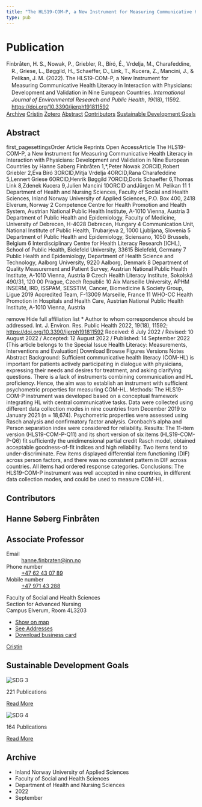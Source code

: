 ```yaml
---
title: "The HLS19-COM-P, a New Instrument for Measuring Communicative Health Literacy in Interaction with Physicians: Development and Validation in Nine European Countries"
type: pub
---
```

<h1>Publication</h1>
<article id="csl-bib-container-ETYCGH3B" class="csl-bib-container">
  <div class="csl-bib-body" style="line-height: 1.35; padding-left: 1em; text-indent:-1em;">
  <div class="csl-entry">Finbr&#xE5;ten, H. S., Nowak, P., Griebler, R., B&#xED;r&#xF3;, &#xC9;., Vrdelja, M., Charafeddine, R., Griese, L., B&#xF8;ggild, H., Schaeffer, D., Link, T., Kucera, Z., Mancini, J., &amp; Pelikan, J. M. (2022). The HLS19-COM-P, a New Instrument for Measuring Communicative Health Literacy in Interaction with Physicians: Development and Validation in Nine European Countries. <i>International Journal of Environmental Research and Public Health</i>, <i>19</i>(18), 11592. <a href="https://doi.org/10.3390/ijerph191811592">https://doi.org/10.3390/ijerph191811592</a></div>
</div>
  <div class="csl-bib-buttons">
    <a href="#taxonomy-article-ETYCGH3B" class="csl-bib-button">Archive</a>
    <a href="https://app.cristin.no/results/show.jsf?id=2053481" alt="Cristin URL" class="csl-bib-button">Cristin</a>
    <a href="http://zotero.org/groups/5022929/items/ETYCGH3B" alt="Zotero URL" class="csl-bib-button">Zotero</a>
    <a href="#abstract-article-ETYCGH3B" class="csl-bib-button">Abstract</a>
    <a href="#contributors-article-ETYCGH3B" class="csl-bib-button">Contributors</a>
    <a href="#sdg-article-ETYCGH3B" class="csl-bib-button">Sustainable Development Goals</a>
  </div>
  <div id="csl-bib-meta-container-ETYCGH3B"></div>
</article>
<div id="csl-bib-meta-ETYCGH3B" class="csl-bib-meta">
  <article id="abstract-article-ETYCGH3B" class="abstract-article">
    <h1>Abstract</h1>
    first_pagesettingsOrder Article Reprints 
Open AccessArticle 
The HLS19-COM-P, a New Instrument for Measuring Communicative Health Literacy in Interaction with Physicians: Development and Validation in Nine European Countries 
by Hanne Søberg Finbråten 1,*,Peter Nowak 2ORCID,Robert Griebler 2,Éva Bíró 3ORCID,Mitja Vrdelja 4ORCID,Rana Charafeddine 5,Lennert Griese 6ORCID,Henrik Bøggild 7ORCID,Doris Schaeffer 6,Thomas Link 8,Zdenek Kucera 9,Julien Mancini 10ORCID andJürgen M. Pelikan 11 
1 
Department of Health and Nursing Sciences, Faculty of Social and Health Sciences, Inland Norway University of Applied Sciences, P.O. Box 400, 2418 Elverum, Norway 
2 
Competence Centre for Health Promotion and Health System, Austrian National Public Health Institute, A-1010 Vienna, Austria 
3 
Department of Public Health and Epidemiology, Faculty of Medicine, University of Debrecen, H-4028 Debrecen, Hungary 
4 
Communication Unit, National Institute of Public Health, Trubarjeva 2, 1000 Ljubljana, Slovenia 
5 
Department of Public Health and Epidemiology, Sciensano, 1050 Brussels, Belgium 
6 
Interdisciplinary Centre for Health Literacy Research [ICHL], School of Public Health, Bielefeld University, 33615 Bielefeld, Germany 
7 
Public Health and Epidemiology, Department of Health Science and Technology, Aalborg University, 9220 Aalborg, Denmark 
8 
Department of Quality Measurement and Patient Survey, Austrian National Public Health Institute, A-1010 Vienna, Austria 
9 
Czech Health Literacy Institute, Sokolská 490/31, 120 00 Prague, Czech Republic 
10 
Aix Marseille University, APHM INSERM, IRD, ISSPAM, SESSTIM, Cancer, Biomedicine &amp; Society Group, Ligue 2019 Accredited Team, F-13009 Marseille, France 
11 
WHO-CC Health Promotion in Hospitals and Health Care, Austrian National Public Health Institute, A-1010 Vienna, Austria 
  
remove Hide full affiliation list 
* 
Author to whom correspondence should be addressed. 
Int. J. Environ. Res. Public Health 2022, 19(18), 11592; https://doi.org/10.3390/ijerph191811592 
Received: 6 July 2022 / Revised: 10 August 2022 / Accepted: 12 August 2022 / Published: 14 September 2022 
(This article belongs to the Special Issue Health Literacy: Measurements, Interventions and Evaluation) 
Download Browse Figures Versions Notes 
Abstract 
Background: Sufficient communicative health literacy (COM-HL) is important for patients actively participating in dialogue with physicians, expressing their needs and desires for treatment, and asking clarifying questions. There is a lack of instruments combining communication and HL proficiency. Hence, the aim was to establish an instrument with sufficient psychometric properties for measuring COM-HL. Methods: The HLS19-COM-P instrument was developed based on a conceptual framework integrating HL with central communicative tasks. Data were collected using different data collection modes in nine countries from December 2019 to January 2021 (n = 18,674). Psychometric properties were assessed using Rasch analysis and confirmatory factor analysis. Cronbach’s alpha and Person separation index were considered for reliability. Results: The 11-item version (HLS19-COM-P-Q11) and its short version of six items (HLS19-COM-P-Q6) fit sufficiently the unidimensional partial credit Rasch model, obtained acceptable goodness-of-fit indices and high reliability. Two items tend to under-discriminate. Few items displayed differential item functioning (DIF) across person factors, and there was no consistent pattern in DIF across countries. All items had ordered response categories. Conclusions: The HLS19-COM-P instrument was well accepted in nine countries, in different data collection modes, and could be used to measure COM-HL.
  </article>
  <article id="contributors-article-ETYCGH3B" class="contributors-article">
    <h1>Contributors</h1>
    <div class="personas">
<div class="vrtx-hinn-person-card">
<div class="photo">
<i class="lar la-user-circle missing-person"></i>
</div>
<div class="info">
<hgroup><h1>Hanne Søberg Finbråten</h1>
<h2>Associate Professor</h2>
</hgroup><dl>
<dt>Email</dt>
<dd>
<a href="mailto:hanne.finbraten@inn.no">hanne.finbraten@inn.no</a>
</dd>
<dt>Phone number</dt>
<dd><a href="tel:+4762430789">
+47 62 43 07 89
</a></dd>
<dt>Mobile number</dt>
<dd><a href="tel:+4797143288">
+47 971 43 288
</a></dd>
</dl>
<p>
Faculty of Social and Health Sciences<br>
Section for Advanced Nursing<br>
Campus Elverum,
Room 4L3203
</p>
<ul class="vrtx-hinn-links">
<li><a href="https://www.google.com/maps?q=60.88177,11.53669">Show on map</a></li>
<li><a href="https://www.inn.no/english/find-an-employee/hanne-finbraten.html#vrtx-hinn-addresses">See Addresses</a></li>
<li><a href="https://www.inn.no/english/find-an-employee/hanne-finbraten.html?vrtx=vcf">Download business card</a></li>
</ul>
</div>
</div>
<a href="https://app.cristin.no/persons/show.jsf?id=328418" alt="Cristin URL" class="personas-cristin">Cristin</a>
</div>
  </article>
  <article id="sdg-article-ETYCGH3B" class="sdg-article">
    <h1>Sustainable Development Goals</h1>
    <div class="sdg-container"><div id="sdg3" class="sdg">
<img src="{{< params subfolder >}}images/sdg/sdg03_en.png" class="image" alt="SDG 3">
<div class="sdg-overlay">
<p class="sdg-publication-count"><span>221</span> Publications</p>
<p><a href="https://sdgs.un.org/goals/goal3" class="sdg-read-more">Read More</a></p>
</div>
</div> <div id="sdg4" class="sdg">
<img src="{{< params subfolder >}}images/sdg/sdg04_en.png" class="image" alt="SDG 4">
<div class="sdg-overlay">
<p class="sdg-publication-count"><span>164</span> Publications</p>
<p><a href="https://sdgs.un.org/goals/goal4" class="sdg-read-more">Read More</a></p>
</div>
</div></div>
  </article>
  <article id="taxonomy-article-ETYCGH3B" class="taxonomy-article">
    <h1>Archive</h1>
    <ul>
      <li>Inland Norway University of Applied Sciences</li>
      <li>Faculty of Social and Health Sciences</li>
      <li>Department of Health and Nursing Sciences</li>
      <li>2022</li>
      <li>September</li>
    </ul>
  </article>
</div>
